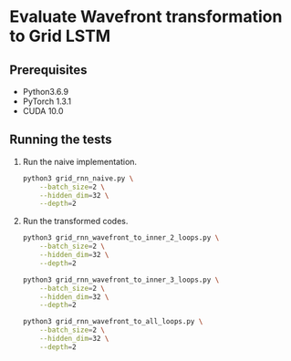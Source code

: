 # Evaluate Wavefront transformation to Grid LSTM

## Prerequisites

- Python3.6.9
- PyTorch 1.3.1
- CUDA 10.0

## Running the tests

1. Run the naive implementation.

    ```bash
    python3 grid_rnn_naive.py \
        --batch_size=2 \
        --hidden_dim=32 \
        --depth=2
    ```
1. Run the transformed codes.

    ```bash
    python3 grid_rnn_wavefront_to_inner_2_loops.py \
        --batch_size=2 \
        --hidden_dim=32 \
        --depth=2
    ```

    ```bash
    python3 grid_rnn_wavefront_to_inner_3_loops.py \
        --batch_size=2 \
        --hidden_dim=32 \
        --depth=2
    ```

    ```bash
    python3 grid_rnn_wavefront_to_all_loops.py \
        --batch_size=2 \
        --hidden_dim=32 \
        --depth=2
    ```
